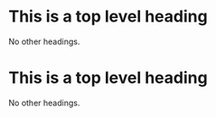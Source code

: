 # This is a top level heading

No other headings.

This is a top level heading
===

No other headings.
